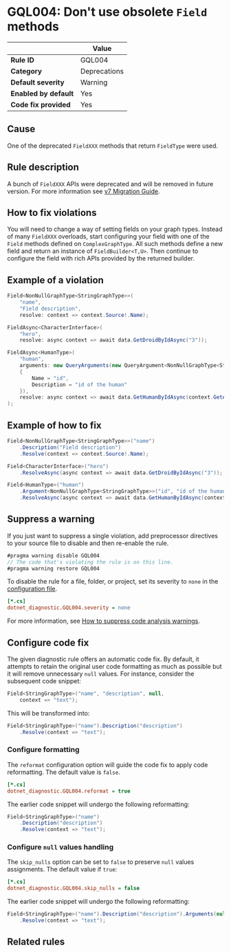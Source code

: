 # GQL004: Don't use obsolete `Field` methods

|                        | Value        |
| ---------------------- | ------------ |
| **Rule ID**            | GQL004       |
| **Category**           | Deprecations |
| **Default severity**   | Warning      |
| **Enabled by default** | Yes          |
| **Code fix provided**  | Yes          |

## Cause

One of the deprecated `FieldXXX` methods that return `FieldType` were used.

## Rule description

A bunch of `FieldXXX` APIs were deprecated and will be removed in future version. For more information see [v7 Migration Guide](../migrations/migration7/#11-a-bunch-of-fieldxxx-apis-were-deprecated).

## How to fix violations

You will need to change a way of setting fields on your graph types. Instead of many `FieldXXX` overloads, start configuring your field with one of the `Field` methods defined on `ComplexGraphType`. All such methods define a new field and return an instance of `FieldBuilder<T,U>`. Then continue to configure the field with rich APIs provided by the returned builder.

## Example of a violation

```c#
Field<NonNullGraphType<StringGraphType>>(
    "name",
    "Field description",
    resolve: context => context.Source!.Name);

FieldAsync<CharacterInterface>(
    "hero",
    resolve: async context => await data.GetDroidByIdAsync("3"));

FieldAsync<HumanType>(
    "human",
    arguments: new QueryArguments(new QueryArgument<NonNullGraphType<StringGraphType>>
    {
        Name = "id",
        Description = "id of the human"
    }),
    resolve: async context => await data.GetHumanByIdAsync(context.GetArgument<string>("id"))
);
```

## Example of how to fix

```c#
Field<NonNullGraphType<StringGraphType>>("name")
    .Description("Field description")
    .Resolve(context => context.Source!.Name);

Field<CharacterInterface>("hero")
    .ResolveAsync(async context => await data.GetDroidByIdAsync("3"));

Field<HumanType>("human")
    .Argument<NonNullGraphType<StringGraphType>>("id", "id of the human")
    .ResolveAsync(async context => await data.GetHumanByIdAsync(context.GetArgument<string>("id")));

```

## Suppress a warning

If you just want to suppress a single violation, add preprocessor directives to your source file to disable and then re-enable the rule.

```csharp
#pragma warning disable GQL004
// The code that's violating the rule is on this line.
#pragma warning restore GQL004
```

To disable the rule for a file, folder, or project, set its severity to `none` in the [configuration file](https://learn.microsoft.com/en-us/dotnet/fundamentals/code-analysis/configuration-files).

```ini
[*.cs]
dotnet_diagnostic.GQL004.severity = none
```

For more information, see [How to suppress code analysis warnings](https://learn.microsoft.com/en-us/dotnet/fundamentals/code-analysis/suppress-warnings).

## Configure code fix

The given diagnostic rule offers an automatic code fix. By default, it attempts to retain the original user code formatting as much as possible but it will remove unnecessary `null` values. For instance, consider the subsequent code snippet:

```c#
Field<StringGraphType>("name", "description", null,
    context => "text");
```

This will be transformed into:

```c#
Field<StringGraphType>("name").Description("description")
    .Resolve(context => "text");
```

### Configure formatting

The `reformat` configuration option will guide the code fix to apply code reformatting. The default value is `false`.

```ini
[*.cs]
dotnet_diagnostic.GQL004.reformat = true
```

The earlier code snippet will undergo the following reformatting:

```c#
Field<StringGraphType>("name")
    .Description("description")
    .Resolve(context => "text");
```

### Configure `null` values handling

The `skip_nulls` option can be set to `false` to preserve `null` values assignments. The default value if `true`:

```ini
[*.cs]
dotnet_diagnostic.GQL004.skip_nulls = false
```

The earlier code snippet will undergo the following reformatting:

```c#
Field<StringGraphType>("name").Description("description").Arguments(null)
    .Resolve(context => "text");
```

## Related rules
